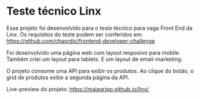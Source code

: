 # Teste técnico Linx

Esse projeto foi desenvolvido para o teste técnico para vaga Front End da Linx.
Os requisitos do teste podem ser conferidos em:
https://github.com/chaordic/frontend-developer-challenge

Foi desenvolvido uma página web com layout resposivo para mobile.
Também criei um layout para tablets.
E um layout de email-marketing.

O projeto consome uma API para exibir os produtos.
Ao clique do botão, o grid de produtos exibe a segunda página da API.

Live-preview do projeto:
https://maiagripp.github.io/linx/
